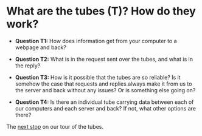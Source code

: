# What are the tubes (T)? How do they work?

- **Question T1:** How does information get from your computer to a webpage and back?

- **Question T2:** What is in the request sent over the tubes, and what is in the reply?

- **Question T3:** How is it possible that the tubes are so reliable?
	Is it somehow the case that requests and replies always make it from us to the server and back without any issues?
	Or is something else going on?

- **Question T4:** Is there an individual tube carrying data between each of our computers and each server and back?
	If not, what other options are there?

The [next stop](./w.md) on our tour of the tubes.
